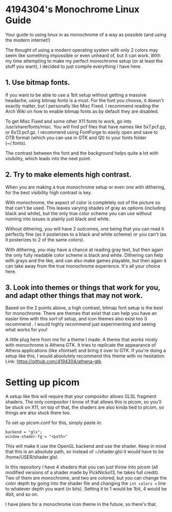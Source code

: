 # 4194304's Monochrome Linux Guide
Your guide to using linux in as monochrome of a way as possible (and using the modern internet!)

The thought of using a modern operating system with only 2 colors may seem like something impossible or even unheard of, but it can work. With my time attempting to make my perfect monochrome setup (or at least the stuff you want), I decided to just compile everything I have here.

## 1. Use bitmap fonts.
If you want to be able to use a 1bit setup without getting a massive headache, using bitmap fonts is a must. For the font you choose, it doesn't exactly matter, but I personally like Misc Fixed. I recommend reading the Arch Wiki on how to enable bitmap fonts as by default they are disabled.

To get Misc Fixed and some other X11 fonts to work, go into /usr/share/fonts/misc. You will find pcf files that have names like 5x7.pcf.gz, or 6x13.pcf.gz. I recommend using FontForge to easily open and save to OTB format (which you can use in GTK and Qt) to your fonts folder (~/.fonts).

The contrast between the font and the background helps quite a lot with visibility, which leads into the next point.

## 2. Try to make elements high contrast.
When you are making a true monochrome setup or even one with dithering, for the best visibility high contrast is key. 

With monochrome, the aspect of color is completely out of the picture so that can't be used. This leaves varying shades of gray as options (including black and white), but the only true color scheme you can use without running into issues is plainly just black and white. 

Without dithering, you will have 2 outcomes, one being that you can read it perfectly fine (as it posterizes to a black and white scheme) or you can't (as it posterizes to 2 of the same colors).

With dithering, you may have a chance at reading gray text, but then again the only fully readable color scheme is black and white. Dithering can help with grays and the like, and can also make games playable, but then again it can take away from the true monochrome experience. It's all your choice here.

## 3. Look into themes or things that work for you, and adapt other things that may not work.
Based on the 2 points above, a high contrast, bitmap font setup is the best for monochrome. There are themes that exist that can help you have an easier time with this sort of setup, and icon themes also exist too (I recommend . I would highly recommend just experimenting and seeing what works for you!

A little plug here from me for a theme I made: A theme that works nicely with monochrome is Athena GTK. It tries to replicate the appearance of Athena applications (like xfontsel) and bring it over to GTK. If you're doing a setup like this, I would absolutely recommend this theme with no hesitation. Link: https://github.com/4194304/athena-gtk.

# Setting up picom
A setup like this will require that your compositor allows GLSL fragment shaders. The only compositor I know of that allows this is picom, so you'll be stuck on X11, on top of that, the shaders are also kinda tied to picom, so things are also stuck there too.

To set up picom.conf for this, simply paste in:
```
backend = "glx";
window-shader-fg = "<path>"
```
This will make it use the OpenGL backend and use the shader. Keep in mind that this is an absolute path, so instead of ~/shader.glsl it would have to be /home/USER/shader.glsl.

In this repository I have 4 shaders that you can just throw into picom (all modified versions of a shader made by PickNicko13, he takes full credit). Two of them are monochrome, and two are colored, but you can change the color depth by going into the shader file and changing the `int colors =` line to whatever depth you want (in bits). Setting it to 1 would be 1bit, 4 would be 4bit, and so on.

I have plans for a monochrome icon theme in the future, so there's that.
